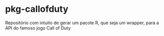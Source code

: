 # pkg-callofduty
Repositório com intuito de gerar um pacote R, que seja um wrapper, para a API do famoso jogo Call of Duty
